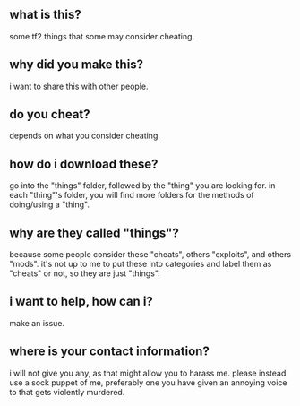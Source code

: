<h2>what is this?</h2>
some tf2 things that some may consider cheating.
<h2>why did you make this?</h2>
i want to share this with other people.
<h2>do you cheat?</h2>
depends on what you consider cheating.
<h2>how do i download these?</h2>
go into the "things" folder, followed by the "thing" you are looking for. in each "thing"'s folder, you will find more folders for the methods of doing/using a "thing".
<h2>why are they called "things"?</h2>
because some people consider these "cheats", others "exploits", and others "mods". it's not up to me to put these into categories and label them as "cheats" or not, so they are just "things".
<h2>i want to help, how can i?</h2>
make an issue.
<h2>where is your contact information?</h2>
i will not give you any, as that might allow you to harass me. please instead use a sock puppet of me, preferably one you have given an annoying voice to that gets violently murdered.
